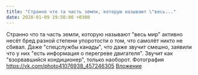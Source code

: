 ```yaml
---
title: "Странно что та часть земли, которую называют \"весь..."
date: 2020-01-09 19:58:00 +0300
---
```


Странно что та часть земли, которую называют "весь мир" активно несёт бред разной степени упоротости о том, что самолёт никто не сбивал. Даже "спецслужбы канады", что даже звучит смешно, заявили что у них "есть информация о перегреве двигателя". Звучит как "взорвавшийся кондиционер", только наоборот.
Фотография
<a class="vk-attach" href="https://vk.com/photo41076938_457246305">https://vk.com/photo41076938_457246305</a>
<a class="vk-attach" href="https://vk.com/photo41076938_457246305">Вложение</a>
